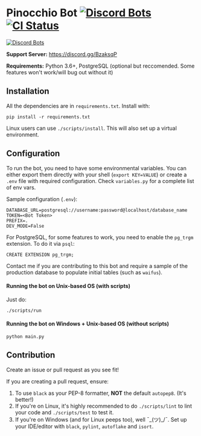 # Pinocchio Bot [![Discord Bots](https://discordbots.org/api/widget/status/506878658607054849.svg)](https://discordbots.org/bot/506878658607054849) [![CI Status](https://drone.sohamsen.me/api/badges/GhostDev/PinocchioBot/status.svg)](https://drone.sohamsen.me/GhostDev/PinocchioBot)

[![Discord Bots](https://discordbots.org/api/widget/506878658607054849.svg)](https://discordbots.org/bot/506878658607054849)

**Support Server:** https://discord.gg/BzaksqP

**Requirements:** Python 3.6+, PostgreSQL (optional but reccomended. Some features won't work/will bug out without it)

## Installation

All the dependencies are in `requirements.txt`. Install with:
```
pip install -r requirements.txt
```

Linux users can use `./scripts/install`. This will also set up a virtual environment.

## Configuration

To run the bot, you need to have some environmental variables. You can either export them directly with your shell (`export KEY=VALUE`) or create a `.env` file with required configuration. Check `variables.py` for a complete list of env vars.

Sample configuration (`.env`):
```
DATABASE_URL=postgresql://username:password@localhost/database_name
TOKEN=<Bot Token>
PREFIX=.
DEV_MODE=False
```

For PostgreSQL, for some features to work, you need to enable the `pg_trgm` extension. To do it via `psql`:
```
CREATE EXTENSION pg_trgm;
```

Contact me if you are contributing to this bot and require a sample of the production database to populate initial tables (such as `waifus`).

#### Running the bot on Unix-based OS (with scripts)

Just do:
```
./scripts/run
```

#### Running the bot on Windows + Unix-based OS (without scripts)

```
python main.py
```

## Contribution

Create an issue or pull request as you see fit!

If you are creating a pull request, ensure:
1. To use `black` as your PEP-8 formatter, **NOT** the default `autopep8`. (It's better!)
2. If you're on Linux, it's highly recommended to do `./scripts/lint` to lint your code and `./scripts/test` to test it.
3. If you're on Windows (and for Linux peeps too), well ¯\_(ツ)_/¯. Set up your IDE/editor with `black`, `pylint`, `autoflake` and `isort`.
